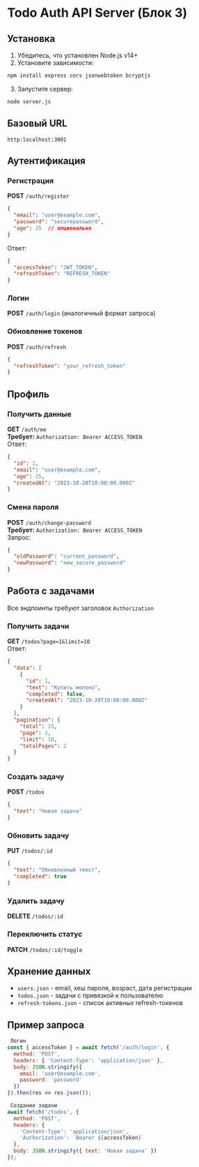  # Todo Auth API Server (Блок 3)

 ## Установка
 1. Убедитесь, что установлен Node.js v14+
 2. Установите зависимости:
 ```bash
 npm install express cors jsonwebtoken bcryptjs
 ```
 3. Запустите сервер:
 ```bash
 node server.js
 ```

 ## Базовый URL
 `http:localhost:3001`

 ## Аутентификация

 ### Регистрация
 **POST** `/auth/register`
 ```json
 {
   "email": "user@example.com",
   "password": "securepassword",
   "age": 25  // опционально
 }
 ```
 Ответ:
 ```json
 {
   "accessToken": "JWT_TOKEN",
   "refreshToken": "REFRESH_TOKEN"
 }
 ```

 ### Логин
 **POST** `/auth/login` (аналогичный формат запроса)

 ### Обновление токенов
 **POST** `/auth/refresh`
 ```json
 {
   "refreshToken": "your_refresh_token"
 }
 ```

 ## Профиль

 ### Получить данные
 **GET** `/auth/me`  
 **Требует:** `Authorization: Bearer ACCESS_TOKEN`  
 Ответ:
 ```json
 {
   "id": 1,
   "email": "user@example.com",
   "age": 25,
   "createdAt": "2023-10-20T10:00:00.000Z"
 }
 ```

 ### Смена пароля
 **POST** `/auth/change-password`  
 **Требует:** `Authorization: Bearer ACCESS_TOKEN`  
 Запрос:
 ```json
 {
   "oldPassword": "current_password",
   "newPassword": "new_secure_password"
 }
 ```

 ## Работа с задачами
 Все эндпоинты требуют заголовок `Authorization`

 ### Получить задачи
 **GET** `/todos?page=1&limit=10`  
 Ответ:
 ```json
 {
   "data": [
     {
       "id": 1,
       "text": "Купить молоко",
       "completed": false,
       "createdAt": "2023-10-20T10:00:00.000Z"
     }
   ],
   "pagination": {
     "total": 15,
     "page": 1,
     "limit": 10,
     "totalPages": 2
   }
 }
 ```

 ### Создать задачу
 **POST** `/todos`
 ```json
 {
   "text": "Новая задача"
 }
 ```

 ### Обновить задачу
 **PUT** `/todos/:id`
 ```json
 {
   "text": "Обновленный текст",
   "completed": true
 }
 ```

 ### Удалить задачу
 **DELETE** `/todos/:id`

 ### Переключить статус
 **PATCH** `/todos/:id/toggle`

 ## Хранение данных
 - `users.json` - email, хеш пароля, возраст, дата регистрации
 - `todos.json` - задачи с привязкой к пользователю
 - `refresh-tokens.json` - список активных refresh-токенов

 ## Пример запроса
 ```javascript
  Логин
 const { accessToken } = await fetch('/auth/login', {
   method: 'POST',
   headers: { 'Content-Type': 'application/json' },
   body: JSON.stringify({ 
     email: 'user@example.com',
     password: 'password' 
   })
 }).then(res => res.json());

  Создание задачи
 await fetch('/todos', {
   method: 'POST',
   headers: {
     'Content-Type': 'application/json',
     'Authorization': `Bearer ${accessToken}`
   },
   body: JSON.stringify({ text: 'Новая задача' })
 });
 ```
